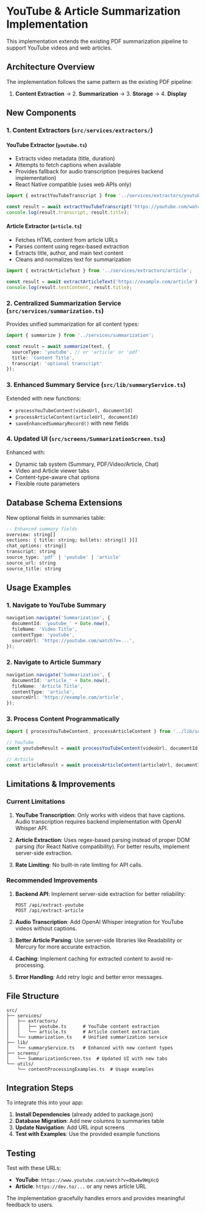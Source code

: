 # YouTube & Article Summarization Implementation

This implementation extends the existing PDF summarization pipeline to support YouTube videos and web articles.

## Architecture Overview

The implementation follows the same pattern as the existing PDF pipeline:

1. **Content Extraction** → 2. **Summarization** → 3. **Storage** → 4. **Display**

## New Components

### 1. Content Extractors (`src/services/extractors/`)

#### YouTube Extractor (`youtube.ts`)
- Extracts video metadata (title, duration)
- Attempts to fetch captions when available
- Provides fallback for audio transcription (requires backend implementation)
- React Native compatible (uses web APIs only)

```typescript
import { extractYouTubeTranscript } from '../services/extractors/youtube';

const result = await extractYouTubeTranscript('https://youtube.com/watch?v=...');
console.log(result.transcript, result.title);
```

#### Article Extractor (`article.ts`)
- Fetches HTML content from article URLs
- Parses content using regex-based extraction
- Extracts title, author, and main text content
- Cleans and normalizes text for summarization

```typescript
import { extractArticleText } from '../services/extractors/article';

const result = await extractArticleText('https://example.com/article');
console.log(result.textContent, result.title);
```

### 2. Centralized Summarization Service (`src/services/summarization.ts`)

Provides unified summarization for all content types:

```typescript
import { summarize } from '../services/summarization';

const result = await summarize(text, {
  sourceType: 'youtube', // or 'article' or 'pdf'
  title: 'Content Title',
  transcript: 'optional transcript'
});
```

### 3. Enhanced Summary Service (`src/lib/summaryService.ts`)

Extended with new functions:
- `processYouTubeContent(videoUrl, documentId)`
- `processArticleContent(articleUrl, documentId)`
- `saveEnhancedSummaryRecord()` with new fields

### 4. Updated UI (`src/screens/SummarizationScreen.tsx`)

Enhanced with:
- Dynamic tab system (Summary, PDF/Video/Article, Chat)
- Video and Article viewer tabs
- Content-type-aware chat options
- Flexible route parameters

## Database Schema Extensions

New optional fields in summaries table:
```sql
-- Enhanced summary fields
overview: string[]
sections: { title: string; bullets: string[] }[]
chat_options: string[]
transcript: string
source_type: 'pdf' | 'youtube' | 'article'
source_url: string
source_title: string
```

## Usage Examples

### 1. Navigate to YouTube Summary
```typescript
navigation.navigate('Summarization', {
  documentId: 'youtube_' + Date.now(),
  fileName: 'Video Title',
  contentType: 'youtube',
  sourceUrl: 'https://youtube.com/watch?v=...',
});
```

### 2. Navigate to Article Summary
```typescript
navigation.navigate('Summarization', {
  documentId: 'article_' + Date.now(),
  fileName: 'Article Title',
  contentType: 'article',
  sourceUrl: 'https://example.com/article',
});
```

### 3. Process Content Programmatically
```typescript
import { processYouTubeContent, processArticleContent } from '../lib/summaryService';

// YouTube
const youtubeResult = await processYouTubeContent(videoUrl, documentId);

// Article
const articleResult = await processArticleContent(articleUrl, documentId);
```

## Limitations & Improvements

### Current Limitations

1. **YouTube Transcription**: Only works with videos that have captions. Audio transcription requires backend implementation with OpenAI Whisper API.

2. **Article Extraction**: Uses regex-based parsing instead of proper DOM parsing (for React Native compatibility). For better results, implement server-side extraction.

3. **Rate Limiting**: No built-in rate limiting for API calls.

### Recommended Improvements

1. **Backend API**: Implement server-side extraction for better reliability:
   ```
   POST /api/extract-youtube
   POST /api/extract-article
   ```

2. **Audio Transcription**: Add OpenAI Whisper integration for YouTube videos without captions.

3. **Better Article Parsing**: Use server-side libraries like Readability or Mercury for more accurate extraction.

4. **Caching**: Implement caching for extracted content to avoid re-processing.

5. **Error Handling**: Add retry logic and better error messages.

## File Structure

```
src/
├── services/
│   ├── extractors/
│   │   ├── youtube.ts      # YouTube content extraction
│   │   └── article.ts      # Article content extraction
│   └── summarization.ts    # Unified summarization service
├── lib/
│   └── summaryService.ts   # Enhanced with new content types
├── screens/
│   └── SummarizationScreen.tsx  # Updated UI with new tabs
└── utils/
    └── contentProcessingExamples.ts  # Usage examples
```

## Integration Steps

To integrate this into your app:

1. **Install Dependencies** (already added to package.json)
2. **Database Migration**: Add new columns to summaries table
3. **Update Navigation**: Add URL input screens
4. **Test with Examples**: Use the provided example functions

## Testing

Test with these URLs:
- **YouTube**: `https://www.youtube.com/watch?v=dQw4w9WgXcQ`
- **Article**: `https://dev.to/...` or any news article URL

The implementation gracefully handles errors and provides meaningful feedback to users.

